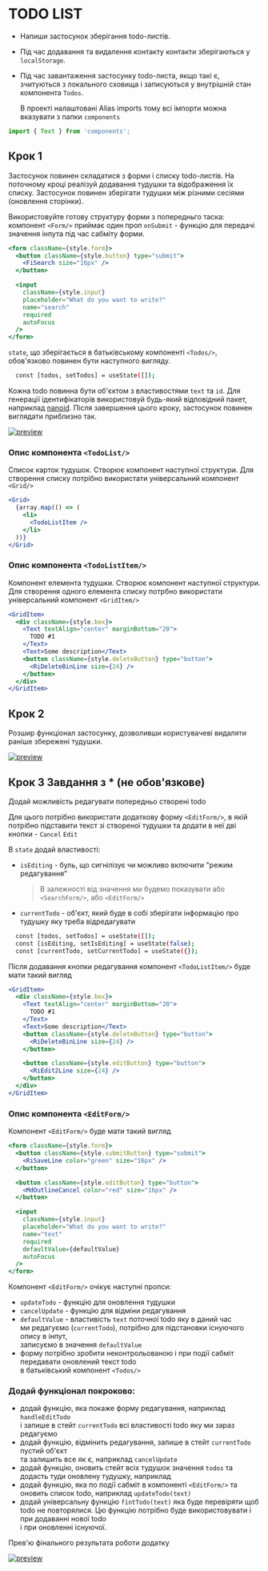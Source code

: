 # TODO LIST

- Напиши застосунок зберігання todo-листів.
- Під час додавання та видалення контакту контакти зберігаються у
  `localStorage`.
- Під час завантаження застосунку todo-листа, якщо такі є, зчитуються з
  локального сховища і записуються у внутрішній стан компонента `Todos`.

  В проекті налаштовані Alias imports тому всі імпорти можна вказувати з папки
  `components`

```jsx
import { Text } from 'components';
```

## Крок 1

Застосунок повинен складатися з форми і списку todo-листів. На поточному кроці
реалізуй додавання тудушки та відображення їх списку. Застосунок повинен
зберігати тудушки між різними сесіями (оновлення сторінки).

Використовуйте готову структуру форми з попередньго таска: компонент `<Form/>`
приймає один проп `onSubmit` - функцію для передачі значення інпута під час
сабміту форми.

```jsx
<form className={style.form}>
  <button className={style.button} type="submit">
    <FiSearch size="16px" />
  </button>

  <input
    className={style.input}
    placeholder="What do you want to write?"
    name="search"
    required
    autoFocus
  />
</form>
```

`state`, що зберігається в батьківському компоненті `<Todos/>`, обов'язково
повинен бути наступного вигляду.

```bash
  const [todos, setTodos] = useState([]);
```

Кожна todo повинна бути об'єктом з властивостями `text` та `id`. Для генерації
ідентифікаторів використовуй будь-який відповідний пакет, наприклад
[nanoid](https://www.npmjs.com/package/nanoid). Після завершення цього кроку,
застосунок повинен виглядати приблизно так.

[![preview](https://i.gyazo.com/de0115918db7d989fbdc10f1744c11c3.png)](https://gyazo.com/de0115918db7d989fbdc10f1744c11c3)

### Опис компонента `<TodoList/>`

Список карток тудушок. Створює компонент наступної структури. Для створення
списку потрібно використати універсальний компонент `<Grid/>`

```jsx
<Grid>
  {array.map(() => (
    <li>
      <TodoListItem />
    </li>
  ))}
</Grid>
```

### Опис компонента `<TodoListItem/>`

Компонент елемента тудушки. Створює компонент наступної структури. Для створення
одного елемента списку потрбно використати універсальний компонент `<GridItem/>`

```jsx
<GridItem>
  <div className={style.box}>
    <Text textAlign="center" marginBottom="20">
      TODO #1
    </Text>
    <Text>Some description</Text>
    <button className={style.deleteButton} type="button">
      <RiDeleteBinLine size={24} />
    </button>
  </div>
</GridItem>
```

## Крок 2

Розшир функціонал застосунку, дозволивши користувачеві видаляти раніше збережені
тудушки.

[![preview](https://i.gyazo.com/8bf303fed0163b544d5c2314fe1df133.gif)](https://gyazo.com/8bf303fed0163b544d5c2314fe1df133)

## Крок 3 Завдання з \* (не обов'язкове)

Додай можливість редагувати попередньо створені todo

Для цього потрібно використати додаткову форму `<EditForm/>`, в якій потрібно
підставити текст зі створеної тудушки та додати в неї дві кнопки - `Cancel`
`Edit`

В `state` додай властивості:

- `isEditing` - буль, що сигнілізує чи можливо включити "режим редагування"

  > В залежності від значення ми будемо показувати або `<SearchForm/>`, або
  > `<EditForm/>`

- `currentTodo` - об'єкт, який буде в собі зберігати інформацію про тудушку яку
  треба відредагувати

```bash
  const [todos, setTodos] = useState([]);
  const [isEditing, setIsEditing] = useState(false);
  const [currentTodo, setCurrentTodo] = useState({});
```

Після додавання кнопки редагування компонент `<TodoListItem/>` буде мати такий
вигляд

```jsx
<GridItem>
  <div className={style.box}>
    <Text textAlign="center" marginBottom="20">
      TODO #1
    </Text>
    <Text>Some description</Text>
    <button className={style.deleteButton} type="button">
      <RiDeleteBinLine size={24} />
    </button>

    <button className={style.editButton} type="button">
      <RiEdit2Line size={24} />
    </button>
  </div>
</GridItem>
```

### Опис компонента `<EditForm/>`

Компонент `<EditForm/>` буде мати такий вигляд

```jsx
<form className={style.form}>
  <button className={style.submitButton} type="submit">
    <RiSaveLine color="green" size="16px" />
  </button>

  <button className={style.editButton} type="button">
    <MdOutlineCancel color="red" size="16px" />
  </button>

  <input
    className={style.input}
    placeholder="What do you want to write?"
    name="text"
    required
    defaultValue={defaultValue}
    autoFocus
  />
</form>
```

Компонент `<EditForm/>` очікує наступні пропси:

- `updateTodo` - функцію для оновлення тудушки
- `cancelUpdate` - функцію для відміни редагування
- `defaultValue` - властивість `text` поточної todo яку в даний час\
  ми редагуємо (`currentTodo`), потрібно для підстановки існуючого опису в інпут,\
  записуємо в значення `defaultValue`
- форму потрібно зробити неконтрольованою і при події сабміт передавати
  оновлений текст todo\
  в батьківський компонент `<Todos/>`

### Додай функціонал покроково:

- додай функцію, яка покаже форму редагування, наприклад `handleEditTodo`\
  і запише в стейт `currentTodo` всі властивості todo яку ми зараз редагуємо
- додай функцію, відмінить редагування, запише в стейт `currentTodo` пустий
  об'єкт\
  та залишить все як є, наприклад `cancelUpdate`
- додай функцію, оновить стейт всіх тудушoк значення `todos` та додасть туди
  оновлену тудушку, наприклад
- додай функцію, яка по події сабміт в компоненті `<EditForm/>` та оновить
  список todo, наприклад `updateTodo(text)`
- додай універсальну функцію `fintTodo(text)` яка буде перевіряти щоб todo не
  повторялися. Цю функцію потрібно буде використовувати і при додаванні нової
  todo\
  і при оновленні існуючої.

Прев'ю фінального результата роботи додатку

[![preview](https://i.gyazo.com/57595efde1dbe5b2bd7ab49895b5343a.gif)](https://gyazo.com/57595efde1dbe5b2bd7ab49895b5343a)
